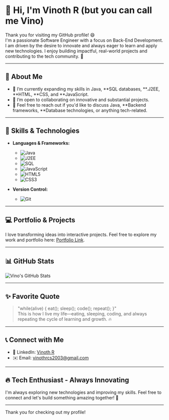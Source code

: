 # 👋 Hi, I'm Vinoth R (but you can call me Vino)

Thank you for visiting my GitHub profile! 😄  
I'm a passionate Software Engineer with a focus on Back-End Development. I am driven by the desire to innovate and always eager to learn and apply new technologies. I enjoy building impactful, real-world projects and contributing to the tech community. 🚀

---

## 💫 About Me
- 🌱 I’m currently expanding my skills in Java, **SQL databases, **.J2EE, **HTML, **CSS, and **JavaScript.
- 👯 I’m open to collaborating on innovative and substantial projects.
- 💬 Feel free to reach out if you'd like to discuss Java, **Backend frameworks, **Database technologies, or anything tech-related.

---

## 🚀 Skills & Technologies
- **Languages & Frameworks:**
  - ![Java](https://img.shields.io/badge/Java-007396?style=flat&logo=java&logoColor=white)  
  - ![J2EE](https://img.shields.io/badge/J2EE-F9A825?style=flat&logo=java&logoColor=white)  
  - ![SQL](https://img.shields.io/badge/SQL-4479A1?style=flat&logo=sql&logoColor=white)  
  - ![JavaScript](https://img.shields.io/badge/JavaScript-F7DF1E?style=flat&logo=javascript&logoColor=black)  
  - ![HTML5](https://img.shields.io/badge/HTML5-E34F26?style=flat&logo=html5&logoColor=white)  
  - ![CSS3](https://img.shields.io/badge/CSS3-1572B6?style=flat&logo=css3&logoColor=white)

- **Version Control:**
  - ![Git](https://img.shields.io/badge/Git-F05032?style=flat&logo=git&logoColor=white)

---

## 💻 Portfolio & Projects
I love transforming ideas into interactive projects. Feel free to explore my work and portfolio here: [Portfolio Link](#).

---

## 📊 GitHub Stats
![Vino's GitHub Stats](https://github-readme-stats.vercel.app/api?username=VinoPandiyanR&show_icons=true&count_private=true&hide=prs)

---

## ✨ Favorite Quote
> "while(alive) { eat(); sleep(); code(); repeat(); }"  
> This is how I live my life—eating, sleeping, coding, and always repeating the cycle of learning and growth. 🔥

---

## 📞 Connect with Me
- 🔗 LinkedIn: [Vinoth R](https://www.linkedin.com/in/vinothr-java)  
- ✉️ Email: vinothrcs2003@gmail.com  

---

## 🔥 Tech Enthusiast - Always Innovating

I'm always exploring new technologies and improving my skills. Feel free to connect and let's build something amazing together! 🚀

---

Thank you for checking out my profile!
